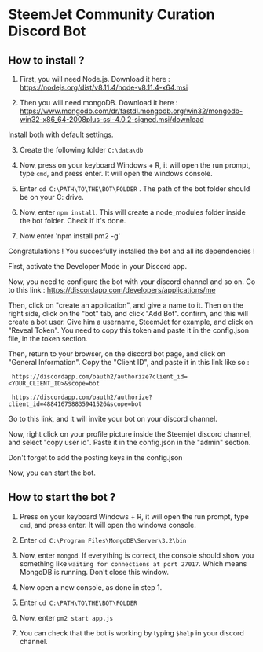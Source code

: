 # SteemJet Community Curation Discord Bot

## How to install ?

1. First, you will need Node.js. Download it here : https://nodejs.org/dist/v8.11.4/node-v8.11.4-x64.msi

2. Then you will need mongoDB. Download it here : https://www.mongodb.com/dr/fastdl.mongodb.org/win32/mongodb-win32-x86_64-2008plus-ssl-4.0.2-signed.msi/download

  Install both with default settings.

3. Create the following folder `C:\data\db`

4. Now, press on your keyboard Windows + R, it will open the run prompt, type `cmd`, and press enter. It will open the windows console.

5. Enter `cd C:\PATH\TO\THE\BOT\FOLDER` . The path of the bot folder should be on your C: drive.

6. Now, enter `npm install`. This will create a node_modules folder inside the bot folder. Check if it's done.

7. Now enter 'npm install pm2 -g'

Congratulations ! You succesfully installed the bot and all its dependencies !  

First, activate the Developer Mode in your Discord app. 

Now, you need to configure the bot with your discord channel and so on. Go to this link : https://discordapp.com/developers/applications/me

Then, click on "create an application", and give a name to it. Then on the right side, click on the "bot" tab, and click "Add Bot". confirm, and this will create a bot user. Give him a username, SteemJet for example, and click on "Reveal Token". You need to copy this token and paste it in the config.json file, in the token section.

Then, return to your browser, on the discord bot page, and click on "General Information". Copy the "Client ID", and paste it in this link like so :

` https://discordapp.com/oauth2/authorize?client_id=<YOUR_CLIENT_ID>&scope=bot` 

` https://discordapp.com/oauth2/authorize?client_id=488416758835941526&scope=bot`

Go to this link, and it will invite your bot on your discord channel.

Now, right click on your profile picture inside the Steemjet discord channel, and select "copy user id". Paste it in the config.json in the "admin" section.

Don't forget to add the posting keys in the config.json

Now, you can start the bot.




## How to start the bot ?

1. Press on your keyboard Windows + R, it will open the run prompt, type `cmd`, and press enter. It will open the windows console.

2. Enter `cd C:\Program Files\MongoDB\Server\3.2\bin`

3. Now, enter `mongod`. If everything is correct, the console should show you something like `waiting for connections at port 27017`. Which means MongoDB is running. Don't close this window.

4. Now open a new console, as done in step 1. 

5. Enter `cd C:\PATH\TO\THE\BOT\FOLDER` 

5. Now, enter `pm2 start app.js`

6. You can check that the bot is working by typing  `$help` in your discord channel.
